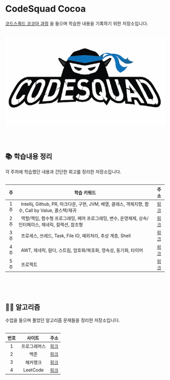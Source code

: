 # CodeSquad Cocoa

[코드스쿼드 코코아 과정](https://codesquad.kr/page/masters/cocoa.html) 을 들으며 학습한 내용을 기록하기 위한 저장소입니다.
<br/><br/>

![ex_screenshot](./contents/images/cq2.png)

<br/><br/>

## 📚 학습내용 정리

각 주차에 학습했던 내용과 간단한 회고를 정리한 저장소입니다.
<br/><br/>

|  주  | <center> 학습 키워드 </center> |주소|
|:---:|-------|:-------------------------------:|
| 1 주 |&nbsp; Intellij, Github, PR, 마크다운, 구현, JVM, 배열, 클래스, 객체지향, 함수, Call by Value, 콜스택/재귀  |[링크](contents/week01/readme.md) |   
| 2 주 |&nbsp; 역할/책임, 함수형 프로그래밍, 페어 프로그래밍, 변수, 운영체제, 상속/인터페이스, 제네릭, 컬렉션, 참조형        |[링크](contents/week02/readme.md) |
| 3 주 |&nbsp; 프로세스, 쓰레드, Task, File IO, 예외처리, 추상 계층, Shell |[링크](contents/week03/readme.md)|
| 4 주 |&nbsp; AWT, 제네릭, 람다, 스트림, 암호화/복호화, 영속성, 동기화, 타이머  |[링크](contents/week04/readme.md)|
| 5 주 |&nbsp; 프로젝트 |[링크](contents/week05/readme.md)|

<br/><br/><br/>

## 🧑‍💻 알고리즘

수업을 들으며 풀었던 알고리즘 문제들을 정리한 저장소입니다.
<br/><br/>

|번호|사이트|주소|
|:---:|:---:|:---:|
|1|&nbsp;프로그래머스|[링크](https://github.com/devjun10/Algorithm/blob/master/src/main/resources/contents/programmers.md)|
|2|&nbsp;백준|[링크](https://github.com/devjun10/Algorithm/blob/master/src/main/resources/contents/boj.md)|
|3|&nbsp;해커랭크|[링크](https://github.com/devjun10/Algorithm/blob/master/src/main/resources/contents/boj.md)|
|4|&nbsp;LeetCode|[링크](https://github.com/devjun10/Algorithm/blob/master/src/main/resources/contents/leetcode.md)|

<br/><br/>
